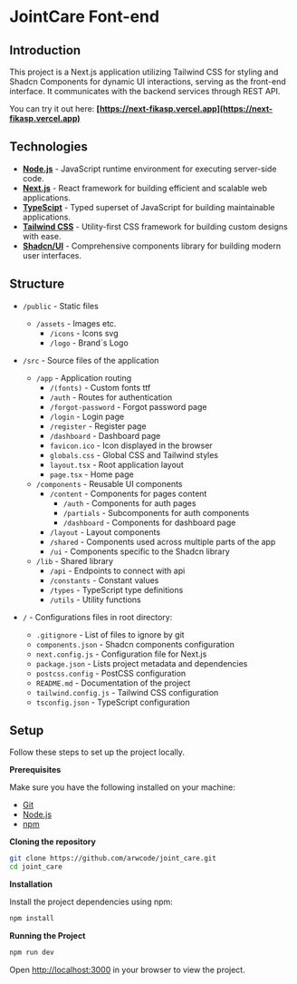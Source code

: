 # JointCare Font-end

## Introduction

This project is a Next.js application utilizing Tailwind CSS for styling and Shadcn Components for dynamic UI interactions, serving as the front-end interface. It communicates with the backend services through REST API.

You can try it out here: **[https://next-fikasp.vercel.app](https://next-fikasp.vercel.app)**

## Technologies

- **[Node.js](https://nodejs.org/en/docs/)** - JavaScript runtime environment for executing server-side code.
- **[Next.js](https://nextjs.org/docs)** - React framework for building efficient and scalable web applications.
- **[TypeScipt](https://www.typescriptlang.org/docs/)** - Typed superset of JavaScript for building maintainable applications.
- **[Tailwind CSS](https://tailwindcss.com/docs)** - Utility-first CSS framework for building custom designs with ease.
- **[Shadcn/UI](https://ui.shadcn.com/docs)** - Comprehensive components library for building modern user interfaces.


## Structure

- `/public` - Static files
  - `/assets` - Images etc.
    - `/icons` - Icons svg
    - `/logo` - Brand`s Logo
- `/src` - Source files of the application
  - `/app` - Application routing
    - `/(fonts)` - Custom fonts ttf
    - `/auth` - Routes for authentication
     - `/forgot-password` - Forgot password page
     - `/login` - Login page
     - `/register` - Register page
    - `/dashboard` - Dashboard page
    - `favicon.ico` - Icon displayed in the browser
    - `globals.css` - Global CSS and Tailwind styles
    - `layout.tsx` - Root application layout
    - `page.tsx` - Home page
  - `/components` - Reusable UI components
    - `/content` - Components for pages content
      - `/auth` - Components for auth pages
       - `/partials` - Subcomponents for auth components
      - `/dashboard` - Components for dashboard page
    - `/layout` - Layout components
    - `/shared` - Components used across multiple parts of the app
    - `/ui` - Components specific to the Shadcn library
  - `/lib` - Shared library
    - `/api` - Endpoints to connect with api
    - `/constants` - Constant values
    - `/types` - TypeScript type definitions
    - `/utils` - Utility functions

- `/` - Configurations files in root directory:
  - `.gitignore` - List of files to ignore by git
  - `components.json` - Shadcn components configuration
  - `next.config.js` - Configuration file for Next.js
  - `package.json` - Lists project metadata and dependencies
  - `postcss.config` - PostCSS configuration
  - `README.md` - Documentation of the project
  - `tailwind.config.js` - Tailwind CSS configuration
  - `tsconfig.json` - TypeScript configuration

## Setup

Follow these steps to set up the project locally.

**Prerequisites**

Make sure you have the following installed on your machine:

- [Git](https://git-scm.com/)
- [Node.js](https://nodejs.org/en)
- [npm](https://www.npmjs.com/)

**Cloning the repository**

```bash
git clone https://github.com/arwcode/joint_care.git
cd joint_care
```

**Installation**

Install the project dependencies using npm:

```bash
npm install
```

**Running the Project**

```bash
npm run dev
```

Open [http://localhost:3000](http://localhost:3000) in your browser to view the project.

